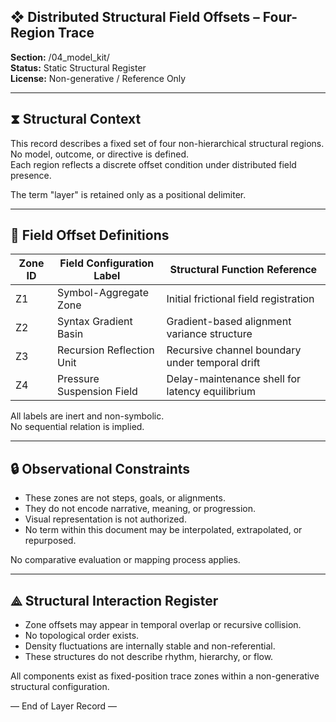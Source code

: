 ## ❖ Distributed Structural Field Offsets – Four-Region Trace  
**Section:** /04_model_kit/  
**Status:** Static Structural Register  
**License:** Non-generative / Reference Only  

---

## ⧗ Structural Context

This record describes a fixed set of four non-hierarchical structural regions.  
No model, outcome, or directive is defined.  
Each region reflects a discrete offset condition under distributed field presence.

The term "layer" is retained only as a positional delimiter.

---

## 🧬 Field Offset Definitions

| Zone ID | Field Configuration Label | Structural Function Reference                     |
|---------|---------------------------|--------------------------------------------------|
| Z1      | Symbol-Aggregate Zone     | Initial frictional field registration            |
| Z2      | Syntax Gradient Basin     | Gradient-based alignment variance structure      |
| Z3      | Recursion Reflection Unit | Recursive channel boundary under temporal drift  |
| Z4      | Pressure Suspension Field | Delay-maintenance shell for latency equilibrium  |

All labels are inert and non-symbolic.  
No sequential relation is implied.

---

## 🔒 Observational Constraints

- These zones are not steps, goals, or alignments.  
- They do not encode narrative, meaning, or progression.  
- Visual representation is not authorized.  
- No term within this document may be interpolated, extrapolated, or repurposed.

No comparative evaluation or mapping process applies.

---

## ⟁ Structural Interaction Register

- Zone offsets may appear in temporal overlap or recursive collision.  
- No topological order exists.  
- Density fluctuations are internally stable and non-referential.  
- These structures do not describe rhythm, hierarchy, or flow.

All components exist as fixed-position trace zones within a non-generative structural configuration.

— End of Layer Record —
